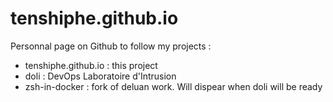 # tenshiphe.github.io

Personnal page on Github to follow my projects :
- tenshiphe.github.io : this project
- doli : DevOps Laboratoire d'Intrusion
- zsh-in-docker : fork of deluan work. Will dispear when doli will be ready
